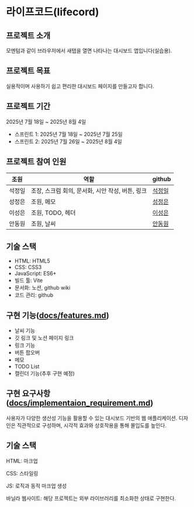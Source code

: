 # 라이프코드(lifecord)

## 프로젝트 소개

모멘텀과 같이 브라우저에서 새탭을 열면 나타나는 대시보드 앱입니다(실습용).

## 프로젝트 목표

실용적이며 사용하기 쉽고 편리한 대시보드 페이지를 만들고자 합니다.

## 프로젝트 기간

2025년 7월 18일 ~ 2025년 8월 4일

- 스프린트 1: 2025년 7월 18일 ~ 2025년 7월 25일
- 스프린트 2: 2025년 7월 26일 ~ 2025년 8월 4일

## 프로젝트 참여 인원

| 조원   | 역할                                             | github                                    |
| ------ | ------------------------------------------------ | ----------------------------------------- |
| 석정일 | 조장, 스크럼 회의, 문서화, 시안 작성, 버튼, 링크 | [석정일](https://github.com/but212)       |
| 성정은 | 조원, 메모                                       | [성정은](https://github.com/jeongeunsung) |
| 이성은 | 조원, TODO, 헤더                                 | [이성은](https://github.com/HanUL072)     |
| 안동원 | 조원, 날씨                                       | [안동원](https://github.com/dongwonAhn)   |

## 기술 스택

- HTML: HTML5
- CSS: CSS3
- JavaScript: ES6+
- 빌드 툴: Vite
- 문서화: 노션, github wiki
- 코드 관리: github

## 구현 기능([docs/features.md](docs/features.md))

- 날씨 기능
- 깃 링크 및 노션 페이지 링크
- 링크 기능
- 버튼 팝오버
- 메모
- TODO List
- 캘린더 기능(추후 구현 예정)

## 구현 요구사항([docs/implementaion_requirement.md](docs/implementaion_requirement.md))

사용자가 다양한 생산성 기능을 활용할 수 있는 대시보드 기반의 웹 애플리케이션. 디자인은 직관적으로 구성하며, 시각적 효과와 상호작용을 통해 몰입도를 높인다.

## 기술 스택

HTML: 마크업

CSS: 스타일링

JS: 로직과 동적 마크업 생성

바닐라 웹사이트: 해당 프로젝트는 외부 라이브러리를 최소화한 상태로 구현한다.

